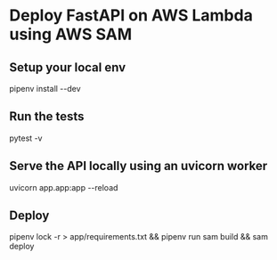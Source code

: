 Deploy FastAPI on AWS Lambda using AWS SAM
==========================================

## Setup your local env
pipenv install --dev

## Run the tests
pytest -v

## Serve the API locally using an uvicorn worker
uvicorn app.app:app --reload

## Deploy
pipenv lock -r > app/requirements.txt && pipenv run sam build && sam deploy